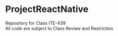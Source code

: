 # ProjectReactNative
Repository for Class ITE-439\
All code are subject to Class Review and Restriction
